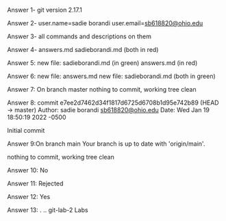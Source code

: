 Answer 1- git version 2.17.1

Answer 2- user.name=sadie borandi 
user.email=sb618820@ohio.edu

Answer 3- all commands and descriptions on them

Answer 4- answers.md 
sadieborandi.md (both in red)

Answer 5: new file: sadieborandi.md (in green)
answers.md (in red)

Answer 6: new file: answers.md 
new file: sadieborandi.md (both in green)

Answer 7: On branch master
nothing to commit, working tree clean

Answer 8: commit e7ee2d7462d34f1817d6725d6708b1d95e742b89 (HEAD -> master)
Author: sadie borandi <sb618820@ohio.edu>
Date: Wed Jan 19 18:50:19 2022 -0500

Initial commit

Answer 9:On branch main
Your branch is up to date with 'origin/main'.

nothing to commit, working tree clean

Answer 10: No

Answer 11: Rejected 

Answer 12: Yes

Answer 13: . .. git-lab-2 Labs
